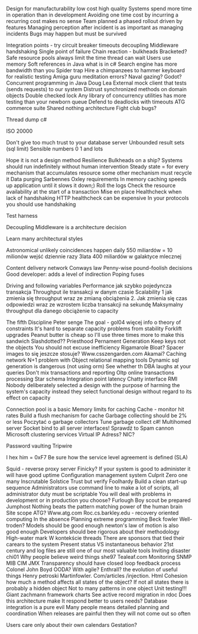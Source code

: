 Design for manufacturability low cost high quality
Systems spend more time in operation than in development
Avoiding one time cost by incurring a recurring cost makes no sense
Team planned a phased rollout driven by features
Managing perception after incident is as important as managing incidents
Bugs may happen but must be survived


Integration points - try circuit breaker timeouts decoupling Middleware handshaking
Single point of failure
Chain reaction - bulkheads
Bracketed?
Safe resource pools always limit the time thread can wait
Users use memory
Soft references in Java what is in c#
Search engine has more bandwidth than you
Spider trap
Hire a chimpanzees to hammer keyboard for realistic testing
Amiga guru meditation errors?
Naval gazing? Godot?
Concurrent programming in Java Doug Lea
External mock client that tests (sends requests) to our system
Distrust synchronized methods on domain objects
Double checked lock
Any library of concurrency utilities has more testing than your newborn queue
Defend to deadlocks with timeouts
ATG commerce suite
Shared nothing architecture
Fight club bugs?



Thread dump c#

ISO 20000

Don't give too much trust to your database server
Unbounded result sets (sql limit)
Sensible numbers 0 1 and lots

Hope it is not a design method
Resilience
Bulkheads on a ship?
Systems should run indefinitely without human intervention
Steady state = for every mechanism that accumulates resource some other mechanism must recycle it
Data purging
Sarbennes Oxley requirements
In memory caching speeds up application until it slows it down;)
Roll the logs
Check the resource availability at the start of a transaction
Mise en place
Healthcheck when lack of handshaking
HTTP healthcheck can be expensive
In your protocols you should use handshaking

Test harness



Decoupling Middleware is a architecture decision

Learn many architectural styles

Astronomical unlikely coincidences happen daily
550 miliardów = 10 milionów wejść dziennie razy 3lata
400 miliardów w galaktyce mlecznej

Content delivery network
Conways law
Penny-wise pound-foolish decisions
Good developer: adds a level of indirection
Poping fuses

Driving and following variables
Performance jak szybko pojedyncza transakcja
Throughput ile transakcji w danym czasie
Scalability 1 jak zmienia się throughput wraz ze zmianą obciążenia
2. Jak zmienia się czas odpowiedzi wraz ze wzrostem liczba transakcji na sekundę
Maksymalny throughput dla danego obciążenie to capacity

The fifth Discipline Peter senge
The goal - gol04 więcej info o theory of constraints
It's hard to separate capacity problems from stability
Forklift upgrades
Peanut butter is cheap so I'll use three times more to make this sandwich
Slashdotted??
Priesthood
Pernament Generation
Keep keys not the objects
You should not excuse inefficiency
Rigamarole
Bloat?
Spacer images to się jeszcze stosuje?
Www.csszengarden.com
Akamai? Caching network
N+1 problem with Object relational mapping tools
Dynamic sql generation is dangerous (not using orm)
See whether th DBA laughs at your queries
Don't mix transactions and reporting
Oltp online transactions processing
Star schema
Integration point latency
Chatty interface
RMI
Nobody deliberately selected a design with the purpose of harming the system's capacity instead they select functional design without regard to its effect on capacity



Connection pool is a basic
Memory limits for caching
Cache - monitor hit rates
Build a flush mechanism for cache
Garbage collecting should be 2% or less
Poczytać o garbage collectors
Tune garbage collect c#!
Multihomed server
Socket bind to all server interfaces! Sprawdź to
Spam cannon
Microsoft clustering services
Virtual IP Adress?
NIC?

Password vaulting
Tripwire



I hex him = 0xF7
Be sure how the service level agreement is defined (SLA)

Squid - reverse proxy server
Finicky?
If your system is good to administer it will have good uptime
Configuration management system
Culprit
Zero one many
Inscrutable
Solstice
Trust but verify
Foolhardy
Build a clean start-up sequence
Administrators use command line to make a lot of scripts, all administrator duty must be scriptable
You will deal with problems in development or in production you choose?
Furlough
Boy scout be prepared
Jumphost
Nothing beats the pattern matching power of the human brain
Site scope ATG? Www.atg.com
Roc.cs.barkley.edu - recovery oriented computing
In the absence
Planning extreme programming Beck fowler
Well-troden?
Models should be good enough newton's law of motion is also good enough
Developers should bee rigorous about their methodology
High-water mark W kontekście threads
There are sponsors that tied their carears to the system
Present status VS instantaneous behavior
21st century and log files are still one of our most valuable tools
Inviting disaster chi01
Why people believe weird things she97
Tealeaf.com
Monitoring SNMP MIB CIM JMX
Transparency should have closed loop feedback process
Colonel John Boyd OODA? With agile?
Enthrall?
the evolution of useful things Henry petroski
Martinfowler. Com/articles /injection. Html
Cohesion how much a method affects all states of the object? If not all states there is probably a hidden object
Not to many patterns in one object
Unit testing!!!
Giant zachmann framework charts
See active record migration in rdoc
Does this architecture make It respond better to users needs?
Database integration is a pure evil
Many people means detailed planning and coordination
When releases are painful then they will not come out so often


Users care only about their own calendars
Gestation? 

